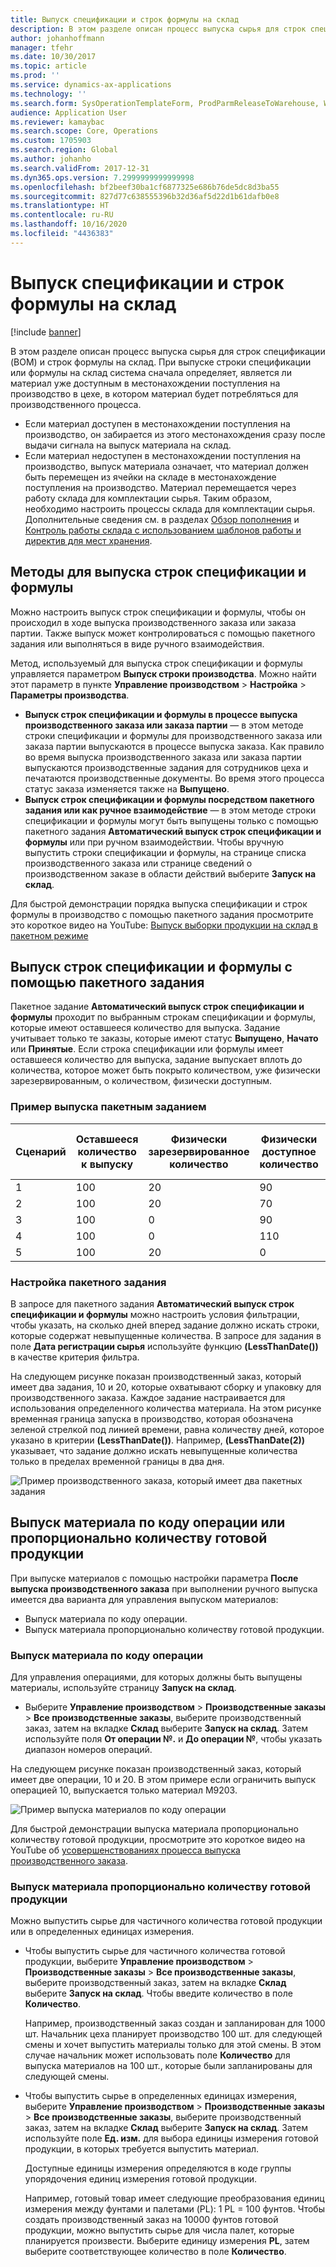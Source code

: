 ```yaml
---
title: Выпуск спецификации и строк формулы на склад
description: В этом разделе описан процесс выпуска сырья для строк спецификации и строк формулы на склад.
author: johanhoffmann
manager: tfehr
ms.date: 10/30/2017
ms.topic: article
ms.prod: ''
ms.service: dynamics-ax-applications
ms.technology: ''
ms.search.form: SysOperationTemplateForm, ProdParmReleaseToWarehouse, WHSReleaseToWarehouseProdBOM
audience: Application User
ms.reviewer: kamaybac
ms.search.scope: Core, Operations
ms.custom: 1705903
ms.search.region: Global
ms.author: johanho
ms.search.validFrom: 2017-12-31
ms.dyn365.ops.version: 7.2999999999999998
ms.openlocfilehash: bf2beef30ba1cf6877325e686b76de5dc8d3ba55
ms.sourcegitcommit: 827d77c638555396b32d36af5d22d1b61dafb0e8
ms.translationtype: HT
ms.contentlocale: ru-RU
ms.lasthandoff: 10/16/2020
ms.locfileid: "4436383"
---
```

# <a name="release-bom-and-formula-lines-to-the-warehouse"></a>Выпуск спецификации и строк формулы на склад

[!include [banner](../includes/banner.md)]

В этом разделе описан процесс выпуска сырья для строк спецификации (BOM) и строк формулы на склад. При выпуске строки спецификации или формулы на склад система сначала определяет, является ли материал уже доступным в местонахождении поступления на производство в цехе, в котором материал будет потребляться для производственного процесса.

- Если материал доступен в местонахождении поступления на производство, он забирается из этого местонахождения сразу после выдачи сигнала на выпуск материала на склад.
- Если материал недоступен в местонахождении поступления на производство, выпуск материала означает, что материал должен быть перемещен из ячейки на складе в местонахождение поступления на производство. Материал перемещается через работу склада для комплектации сырья. Таким образом, необходимо настроить процессы склада для комплектации сырья. Дополнительные сведения см. в разделах [Обзор пополнения](../warehousing/replenishment.md) и [Контроль работы склада с использованием шаблонов работы и директив для мест хранения](../warehousing/control-warehouse-location-directives.md).

## <a name="methods-for-releasing-bom-and-formula-lines"></a>Методы для выпуска строк спецификации и формулы

Можно настроить выпуск строк спецификации и формулы, чтобы он происходил в ходе выпуска производственного заказа или заказа партии. Также выпуск может контролироваться с помощью пакетного задания или выполняться в виде ручного взаимодействия.

Метод, используемый для выпуска строк спецификации и формулы управляется параметром **Выпуск строки производства**. Можно найти этот параметр в пункте **Управление производством** \> **Настройка** \> **Параметры производства**.

- **Выпуск строк спецификации и формулы в процессе выпуска производственного заказа или заказа партии** — в этом методе строки спецификации и формулы для производственного заказа или заказа партии выпускаются в процессе выпуска заказа. Как правило во время выпуска производственного заказа или заказа партии выпускаются производственные задания для сотрудников цеха и печатаются производственные документы. Во время этого процесса статус заказа изменяется также на **Выпущено**.
- **Выпуск строк спецификации и формулы посредством пакетного задания или как ручное взаимодействие** — в этом методе строки спецификации и формулы могут быть выпущены только с помощью пакетного задания **Автоматический выпуск строк спецификации и формулы** или при ручном взаимодействии. Чтобы вручную выпустить строки спецификации и формулы, на странице списка производственного заказа или странице сведений о производственном заказе в области действий выберите **Запуск на склад**.

Для быстрой демонстрации порядка выпуска спецификации и строк формулы в производство с помощью пакетного задания просмотрите это короткое видео на YouTube: [Выпуск выборки продукции на склад в пакетном режиме](https://www.youtube.com/watch?v=8urAJn50dQ8)

## <a name="releasing-the-bom-and-formula-lines-by-using-a-batch-job"></a>Выпуск строк спецификации и формулы с помощью пакетного задания

Пакетное задание **Автоматический выпуск строк спецификации и формулы** проходит по выбранным строкам спецификации и формулы, которые имеют оставшееся количество для выпуска. Задание учитывает только те заказы, которые имеют статус **Выпущено**, **Начато** или **Принятые**. Если строка спецификации или формулы имеет оставшееся количество для выпуска, задание выпускает вплоть до количества, которое может быть покрыто количеством, уже физически зарезервированным, о количеством, физически доступным.

### <a name="example-of-a-batch-job-release"></a>Пример выпуска пакетным заданием

| Сценарий | Оставшееся количество к выпуску | Физически зарезервированное количество | Физически доступное количество | Количество, выпущенное пакетным заданием |
|----------|-------------------------------|------------------------------|-------------------------------|------------------------------------|
| 1        | 100                           | 20                           | 90                            | 100                                |
| 2        | 100                           | 20                           | 70                            | 90                                 |
| 3        | 100                           | 0                            | 90                            | 90                                 |
| 4        | 100                           | 0                            | 110                           | 100                                |
| 5        | 100                           | 20                           | 0                             | 20                                 |

### <a name="batch-job-setup"></a>Настройка пакетного задания

В запросе для пакетного задания **Автоматический выпуск строк спецификации и формулы** можно настроить условия фильтрации, чтобы указать, на сколько дней вперед задание должно искать строки, которые содержат невыпущенные количества. В запросе для задания в поле **Дата регистрации сырья** используйте функцию **(LessThanDate())** в качестве критерия фильтра.

На следующем рисунке показан производственный заказ, который имеет два задания, 10 и 20, которые охватывают сборку и упаковку для производственного заказа. Каждое задание настраивается для использования определенного количества материала. На этом рисунке временная граница запуска в производство, которая обозначена зеленой стрелкой под линией времени, равна количеству дней, которое указано в критерии **(LessThanDate())**. Например, **(LessThanDate(2))** указывает, что задание должно искать невыпущенные количества только в пределах временной границы в два дня.

![Пример производственного заказа, который имеет два пакетных задания](media/bach-job-setup.PNG)

## <a name="releasing-material-per-operation-number-or-in-proportion-to-the-amount-of-finished-goods"></a>Выпуск материала по коду операции или пропорционально количеству готовой продукции

При выпуске материалов с помощью настройки параметра **После выпуска производственного заказа** при выполнении ручного выпуска имеется два варианта для управления выпуском материалов:

- Выпуск материала по коду операции.
- Выпуск материала пропорционально количеству готовой продукции.

### <a name="release-material-per-operation-number"></a>Выпуск материала по коду операции

Для управления операциями, для которых должны быть выпущены материалы, используйте страницу **Запуск на склад**.

- Выберите **Управление производством** \> **Производственные заказы** \> **Все производственные заказы**, выберите производственный заказ, затем на вкладке **Склад** выберите **Запуск на склад**. Затем используйте поля **От операции №.** и **До операции №**, чтобы указать диапазон номеров операций.

На следующем рисунке показан производственный заказ, который имеет две операции, 10 и 20. В этом примере если ограничить выпуск операцией 10, выпускается только материал M9203.

![Пример выпуска материалов по коду операции](media/two-operations.PNG)

Для быстрой демонстрации выпуска материала пропорционально количеству готовой продукции, просмотрите это короткое видео на YouTube об [усовершенствованиях процесса выпуска производственного заказа](https://www.youtube.com/watch?v=Rm3ojAz6Zu0).

### <a name="release-material-in-proportion-to-the-amount-of-finished-goods"></a>Выпуск материала пропорционально количеству готовой продукции

Можно выпустить сырье для частичного количества готовой продукции или в определенных единицах измерения.

- Чтобы выпустить сырье для частичного количества готовой продукции, выберите **Управление производством** \> **Производственные заказы** \> **Все производственные заказы**, выберите производственный заказ, затем на вкладке **Склад** выберите **Запуск на склад**. Чтобы введите количество в поле **Количество**.

    Например, производственный заказ создан и запланирован для 1000 шт. Начальник цеха планирует производство 100 шт. для следующей смены и хочет выпустить материалы только для этой смены. В этом случае начальник может использовать поле **Количество** для выпуска материалов на 100 шт., которые были запланированы для следующей смены.

- Чтобы выпустить сырье в определенных единицах измерения, выберите **Управление производством** \> **Производственные заказы** \> **Все производственные заказы**, выберите производственный заказ, затем на вкладке **Склад** выберите **Запуск на склад**. Затем используйте поле **Ед. изм.** для выбора единицы измерения готовой продукции, в которых требуется выпустить материал.

    Доступные единицы измерения определяются в коде группы упорядочения единиц измерения готовой продукции.

    Например, готовый товар имеет следующие преобразования единиц измерения между фунтами и палетами (PL): 1 PL = 100 фунтов. Чтобы создать производственный заказ на 10000 фунтов готовой продукции, можно выпустить сырье для числа палет, которые планируется произвести. Выберите единицу измерения **PL**, затем выберите соответствующее количество в поле **Количество**.
